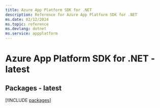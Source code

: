 ```yaml
---
title: Azure App Platform SDK for .NET
description: Reference for Azure App Platform SDK for .NET
ms.date: 02/12/2024
ms.topic: reference
ms.devlang: dotnet
ms.service: appplatform
---
```

# Azure App Platform SDK for .NET - latest
## Packages - latest
[!INCLUDE [packages](app-platform-index.md)]